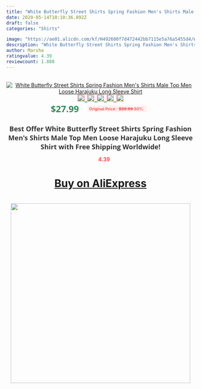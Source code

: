 ```yaml
---
title: "White Butterfly Street Shirts Spring Fashion Men's Shirts Male Top Men Loose Harajuku Long Sleeve Shirt"
date: 2020-05-14T10:10:36.892Z
draft: false
categories: "Shirts"

image: "https://ae01.alicdn.com/kf/H492600f7d472442bb7115e5a76a5455d4/White-Butterfly-Street-Shirts-Spring-Fashion-Men-s-Shirts-Male-Top-Men-Loose-Harajuku-Long-Sleeve.png_220x220.png"
description: "White Butterfly Street Shirts Spring Fashion Men's Shirts Male Top Men Loose Harajuku Long Sleeve Shirt"
author: Marsha
ratingvalue: 4.39
reviewcount: 1.888
---
```

<br>
<div style="text-align: center;">
<a href="https://s.click.aliexpress.com/e/_AFp4Rx" target="_blank" rel="nofollow noopener noreferrer"><img alt="White Butterfly Street Shirts Spring Fashion Men's Shirts Male Top Men Loose Harajuku Long Sleeve Shirt" class="magnifier-image" src="https://ae01.alicdn.com/kf/H492600f7d472442bb7115e5a76a5455d4/White-Butterfly-Street-Shirts-Spring-Fashion-Men-s-Shirts-Male-Top-Men-Loose-Harajuku-Long-Sleeve.png_220x220.png_640x640.jpg">
<br>
<img style="border:1px solid salmon" src="https://ae01.alicdn.com/kf/H492600f7d472442bb7115e5a76a5455d4/White-Butterfly-Street-Shirts-Spring-Fashion-Men-s-Shirts-Male-Top-Men-Loose-Harajuku-Long-Sleeve.png_120x120.jpg">&nbsp;&nbsp;<img style="border:1px solid salmon" src="https://ae01.alicdn.com/kf/H9ee68e03cd9149ba8676897afb07dd4b8/White-Butterfly-Street-Shirts-Spring-Fashion-Men-s-Shirts-Male-Top-Men-Loose-Harajuku-Long-Sleeve.jpg_120x120.jpg">&nbsp;&nbsp;<img style="border:1px solid salmon" src="https://ae01.alicdn.com/kf/H71d3a231b01b4a04b4e2fcbcd2f6b650f/White-Butterfly-Street-Shirts-Spring-Fashion-Men-s-Shirts-Male-Top-Men-Loose-Harajuku-Long-Sleeve.jpg_120x120.jpg">&nbsp;&nbsp;<img style="border:1px solid salmon" src="https://ae01.alicdn.com/kf/H7e7e2270508447a69ab9f98fba27b568U/White-Butterfly-Street-Shirts-Spring-Fashion-Men-s-Shirts-Male-Top-Men-Loose-Harajuku-Long-Sleeve.jpg_120x120.jpg">&nbsp;&nbsp;<img style="border:1px solid salmon" src="https://ae01.alicdn.com/kf/H04c1888671cf4baa9bf2fa47517ca69fE/White-Butterfly-Street-Shirts-Spring-Fashion-Men-s-Shirts-Male-Top-Men-Loose-Harajuku-Long-Sleeve.jpg_120x120.jpg"></a></div><br0>
<div style="text-align: center;"><span style="background-color: white; border: 0px; box-sizing: border-box; color: seagreen; display: inline-block; font-family: &quot;open sans&quot; , &quot;arial&quot; , &quot;helvetica&quot; , sans-serif , &quot;heiti&quot;; font-size: 24px; font-stretch: inherit; font-weight: 700; line-height: inherit; margin: 0px 10px 0px 0px; padding: 0px; vertical-align: middle;">$27.99 </span>
<span style="background: rgb(255 , 241 , 241); border-radius: 3px; border: 0px; box-sizing: border-box; color: #ff4747; display: inline-block; font-family: inherit; font-size: 12px; font-stretch: inherit; font-style: inherit; font-variant: inherit; font-weight: 600; line-height: inherit; margin: 0px; padding: 2px 5px; transform: scale(0.9); vertical-align: middle;">Original Price : <b style="text-decoration: line-through;">$39.99 </b> 30%&nbsp;&nbsp;</span></div>
<h1 style="color: #333333; display: inline-block; font-family: &quot;open sans&quot; , &quot;arial&quot; , &quot;helvetica&quot; , sans-serif , &quot;heiti&quot;; font-size: 18px; font-stretch: inherit; font-weight: 700; text-align: center;">Best Offer White Butterfly Street Shirts Spring Fashion Men's Shirts Male Top Men Loose Harajuku Long Sleeve Shirt with Free Shipping Worldwide!</h1>
<div style="color: #ff4747; text-align: center;">
<img src="https://4.bp.blogspot.com/-M0ZcTcb-5uY/XleCXlxnR4I/AAAAAAAAAEc/OrjgMkXV1oMQFaCRZj5HQwOCBcu3w1FegCPcBGAYYCw/s1600/star.png" style="height: 15px;">&nbsp;<b>4.39</b></div>
<div class="button_cont" align="center"><a class="buynow_a" href="https://s.click.aliexpress.com/e/_AFp4Rx" target="_blank" rel="nofollow noopener noreferrer"><H1>Buy on AliExpress</H1></a></div><br>
<div class="separator" style="clear: both; text-align: center;">
<img src="https://lh3.googleusercontent.com/-pTy5HemUv9M/XlePHvY0dAI/AAAAAAAAAE4/0nX5iRUoIWY8eMW9Dpxeirr157OZliDIgCLcBGAsYHQ/s1600/badge.gif" width="480">
</div>
